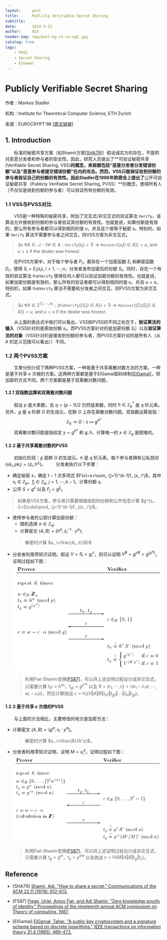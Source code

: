 ```yaml
---
layout:     post
title:      Publicly Verifiable Secret Sharing
subtitle:   
date:       2024-3-23
author:     AIX
header-img: img/post-bg-re-vs-ng2.jpg
catalog: true
tags:
    - PVSS
    - Secret Sharing
    - ElGamal
---
```


<html>
<script>
MathJax = {
  tex: {
    inlineMath: [['$', '$'], ['\\(', '\\)']]
  },
  svg: {
    fontCache: 'global'
  }
};
</script>

<script type="text/javascript" id="MathJax-script" async
  src="https://cdn.jsdelivr.net/npm/mathjax@3/es5/tex-svg.js">
</script>
</html>

# Publicly Verifiable Secret Sharing

作者：Markus Stadler

机构：Institute for Theoretical Computer Science, ETH Zurich

来源：EUROCRYPT'96 [[原文链接]](https://link.springer.com/chapter/10.1007/3-540-68339-9_17)


## 1. Introduction

&emsp;&emsp;标准的秘密共享方案（如Shamir方案[[SHA79]](#SHA79)）假设诚实方的存在，不提供对恶意分发者和参与者的安全性。因此，研究人员提出了**可验证秘密共享(Verifiable Secret Sharing, VSS)**的概念，来抵御包括“恶意分发者分发错误份额”以及“恶意参与者提交错误份额”在内的攻击。然而，VSS只能保证收到份额的参与者验证自己的份额的有效性。因此Stadler在1996年欧密会上提出了**公开可验证秘密共享（Publicly Verifiable Secret Sharing, PVSS）**的概念，使得所有人（不仅仅是收到份额的参与者）可以验证所有份额的有效。

### 1.1 VSS与PVSS对比
&emsp;&emsp;VSS是一种特殊的秘密共享，附加了交互式/非交互式的验证算法 $\texttt{Verify}$，该算法允许接收到份额的参与者验证其份额的有效性。也就是说，如果份额是有效的，那么所有参与者都可以得到相同的值 $u$，并且这个值等于秘密 $s$。特别的，如果 $\texttt{Verify}$ 算法不需要参与者之间交互，则VSS方案为非交互式。
> $\exists u\ \forall A\in \mathcal{A}:(\forall i\in A:\texttt{Verify}(s_ i)=1)\Rightarrow \texttt{Recover}(\{s_ i\vert i\in A\})=u$, and $u=s$ if the dealer was honest.

&emsp;&emsp;在PVSS方案中，对于每个参与者 $P_ i$，都存在一个加密函数 $E_ i$ 和解密函数 $D_ i$，使得 $S_ i=E_ i(s_ i),\ i=1,\cdots,n$，分发者发布加密后的份额 $S_ i$。同时，存在一个有效的验证算法 $\texttt{PubVerify}$ 使得任何人都可以验证加密份额的有效性。也就是说，如果加密份额是有效的，那么所有的验证者都可以得到相同的值 $u$，并且 $u=s$。特别的，如果 $\texttt{PubVerify}$ 算法不需要和分发者之间交互，则PVSS方案为非交互式。
> $\exists u\ \forall A\in 2^{\{1,\cdots,n\}}:(\texttt{PubVerify}(\{S_ i\vert i\in A\})=1)\Rightarrow \texttt{Recover}(\{D_ i(S_ i)\vert i\in A\})=u$, and $u=s$ if the dealer was honest.

&emsp;&emsp;从上面的表达式中我们可以看出，VSS和PVSS的不同之处在于，**验证算法的输入**（VSS针对的是原始份额 $s_ i$，而PVSS方案针对的是加密份额 $S_ i$）以及**验证算法的对象**（VSS针对的是接收到份额的参与者，而PVSS方案针对的是所有人（从 $A$ 的定义范围可以看出））不同。


### 1.2 两个PVSS方案
&emsp;&emsp;文章分别介绍了两种PVSS方案，一种是基于共享离散对数方法的方案，一种是基于共享 $e$ 次根的方案。这两种方案都是基于ElGamal密码体制[[ElGamal]](#ElGamal)，但加密的方式不同。两个方案都是基于双离散对数问题。

#### 1.2.1 双指数运算和双离散对数问题
&emsp;&emsp;假设 $p$ 是大素数，且 $q=(p-1)/2$ 仍然是素数，同时 $h\in \mathbb{Z}_ p^*$ 是 $q$ 阶元素。另外，$g$ 是 $q$ 阶群 $G$ 的生成元，在群 $G$ 上存在离散对数问题。双指数运算是指： 
$$
\mathbb{Z}_ q\rightarrow G:x\mapsto g^{h^x}
$$
&emsp;&emsp;双离散对数问题是指给定 $y=g^{h^x}$ 和 $g,h$，计算唯一的 $x\in\mathbb{Z}_ q$ 是困难的。

#### 1.2.2 基于共享离散对数的PVSS
&emsp;&emsp;初始化阶段：$g$ 是群 $G$ 的生成元，$h$ 是 $q$ 阶元素。每个参与者拥有公私钥对 $(sk_ i,pk_ i)=(z_ i,h^{z_ i})$。
&emsp;&emsp;分发者执行以下步骤：
- 确定秘密 $s$，确定 $t-1$ 次多项式 $F(x)=s+\sum_ {j=1}^{k-1}f_ jx_ i^j$，其中 $x_ i\in\mathbb{Z}_ p$，$f_ j\in\mathbb{Z}_ p,\ j=1,\cdots,k-1$。计算份额 $s_ i$
- 公开 $S=g^s$ 以及 $F_ j=g^{f_ j}$。
> 如果是VSS方案，参与者只需要根据收到的份额和公开信息计算 $g^{s_ i}=S\cdot\prod_ {j=1}^{k-1}F_ j(x_ i^j)$。
- 使用参与者的公钥计算加密份额：
  - 随机选择 $\alpha\in\mathbb{Z}_ q$;
  - 计算密文 $(A,B)=(h^{\alpha},s_ i^{-1}\cdot y^{\alpha})$;
  > 解密时计算 $s_ i=\frac{A_ z}{B}$
- 分发者利用零知识证明，假设 $V=S_ i=g^s_ i$，则可以证明 $V^B=g^{vB}=g^{(y^{\alpha})}$。证明过程如下图：
  ![图 0](/assets/res/20240323PVSS/2024-03-23-19.png)  
  > 利用Fiat-Shamir变换[[FS87]](#FS87)，可以将上述证明过程设计成非交互式，只需要计算 $t_ hi=h^{w_ i}$，$t_ {gi}=g^{y^{w_ i}}$ 以及 $R=(r_ 1,\cdots,r_ l)=(w_ 1-c_ 1\alpha,\cdots,w_ l-c_ l\alpha)$，然后计算挑战 $c=H_ l(V\Vert A\Vert B\Vert t_ {h1}\Vert t_ {g1}\Vert \cdots \Vert t_ {hl}\Vert t_ {gl})$。

#### 1.2.3 基于共享 $e$ 次根的PVSS
&emsp;&emsp;与上面的方法相比，主要修改的地方是加密方法：
- 计算密文 $(A,B)=(g^\alpha,s_ i\cdot y^\alpha)$。
  > 解密时计算 $s_ i=\frac{B}{A^z}$。
- 分发者利用零知识证明，证明 $M=s_ i^e$。证明过程如下图：
  ![图 1](/assets/res/20240323PVSS/2024-03-23-3.png)  
  > 利用Fiat-Shamir变换[[FS87]](#FS87)，可以将上述证明过程设计成非交互式，只需要计算 $t_ g=g^{w}$，$t_ y=y^{ew}$ 以及挑战 $c=H(M\Vert A\Vert B\Vert t_ g\Vert t_ y)$。




## Reference
<!-- 这边文章是介绍如何在 Markdown 中增加文献引用。[<sup>1</sup>](#refer-anchor-1) -->
<div id="SHA79"></div>

- [SHA79] [Shamir, Adi. "How to share a secret." Communications of the ACM 22.11 (1979): 612-613.](https://dl.acm.org/doi/abs/10.1145/359168.359176)

<div id="FS87"></div>

- [FS87] [Fiege, Uriel, Amos Fiat, and Adi Shamir. "Zero knowledge proofs of identity." Proceedings of the nineteenth annual ACM symposium on Theory of computing. 1987.](https://dl.acm.org/doi/abs/10.1145/28395.28419)


<div id="ElGamal"></div>

- [ElGamal] [ElGamal, Taher. "A public key cryptosystem and a signature scheme based on discrete logarithms." IEEE transactions on information theory 31.4 (1985): 469-472.](https://ieeexplore.ieee.org/abstract/document/1057074)

